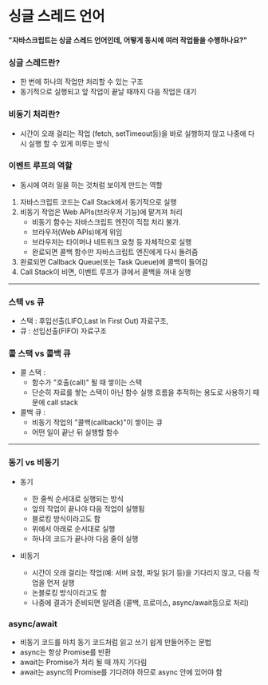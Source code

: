 # 싱글 스레드 언어

**"자바스크립트는 싱글 스레드 언어인데, 어떻게 동시에 여러 작업들을 수행하나요?"**

### 싱글 스레드란?

- 한 번에 하나의 작업만 처리할 수 있는 구조
- 동기적으로 실행되고 앞 작업이 끝날 때까지 다음 작업은 대기

### 비동기 처리란?

- 시간이 오래 걸리는 작업 (fetch, setTimeout등)을 바로 실행하지 않고 나중에 다시 실행 할 수 있게 미루는 방식

### 이벤트 루프의 역할

- 동시에 여러 일을 하는 것처럼 보이게 만드는 역할

1. 자바스크립트 코드는 Call Stack에서 동기적으로 실행
2. 비동기 작업은 Web APIs(브라우저 기능)에 맡겨져 처리
   - 비동기 함수는 자바스크립트 엔진이 직접 처리 불가.
   - 브라우저(Web APIs)에게 위임
   - 브라우저는 타이머나 네트워크 요청 등 자체적으로 실행
   - 완료되면 콜백 함수만 자바스크립트 엔진에게 다시 돌려줌
3. 완료되면 Callback Queue(또는 Task Queue)에 콜백이 들어감
4. Call Stack이 비면, 이벤트 루프가 큐에서 콜백을 꺼내 실행

---

### 스택 vs 큐

- 스택 : 후입선출(LIFO,Last In First Out) 자료구조,
- 큐 : 선입선출(FIFO) 자료구조

### 콜 스택 vs 콜백 큐

- 콜 스택 :
  - 함수가 "호출(call)" 될 때 쌓이는 스택
  - 단순히 자료를 쌓는 스택이 아닌 함수 실행 흐름을 추적하는 용도로 사용하기 때문에 call stack
- 콜백 큐 :
  - 비동기 작업의 "콜백(callback)"이 쌓이는 큐
  - 어떤 일이 끝난 뒤 실행할 함수

---

### 동기 vs 비동기

- 동기

  - 한 줄씩 순서대로 실행되는 방식
  - 앞의 작업이 끝나야 다음 작업이 실행됨
  - 블로킹 방식이라고도 함
  - 위에서 아래로 순서대로 실행
  - 하나의 코드가 끝나야 다음 줄이 실행

- 비동기
  - 시간이 오래 걸리는 작업(예: 서버 요청, 파일 읽기 등)을 기다리지 않고, 다음 작업을 먼저 실행
  - 논블로킹 방식이라고도 함
  - 나중에 결과가 준비되면 알려줌 (콜백, 프로미스, async/await등으로 처리)

### async/await

- 비동기 코드를 마치 동기 코드처럼 읽고 쓰기 쉽게 만들어주는 문법
- async는 항상 Promise를 반환
- await는 Promise가 처리 될 때 까지 기다림
- await는 async의 Promise를 기다려야 하므로 async 안에 있어야 함
